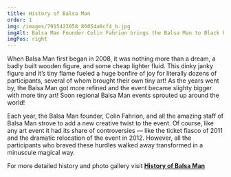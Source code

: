 ```yaml
---
title: History of Balsa Man
order: 1
img: /images/7915423058_86054a8cf4_b.jpg
imgAlt: Balsa Man Founder Colin Fahrion brings the Balsa Man to Black Rock City 2013
imgPos: right
---
```



When Balsa Man first began in 2008, it was nothing more than a dream, a badly built wooden figure, and some cheap lighter fluid. This dinky janky figure and it’s tiny flame fueled a huge bonfire of joy for literally dozens of participants, several of whom brought their own tiny art! As the years went by, the Balsa Man got more refined and the event became slighty bigger with more tiny art! Soon regional Balsa Man events sprouted up around the world!

Each year, the Balsa Man founder, Colin Fahrion, and all the amazing staff of Balsa Man strove to add a new creative twist to the event. Of course, like any art event it had its share of controversies — like the ticket fiasco of 2011 and the dramatic relocation of the event in 2012. However, all the participants who braved these hurdles walked away transformed in a minuscule magical way.

For more detailed history and photo gallery visit **[History of Balsa Man](/history)**